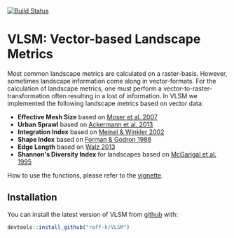 
<!-- README.md is generated from README.Rmd. Please edit that file -->
[![Build Status](https://api.travis-ci.org/raff-k/VLSM.svg?branch=master)](https://travis-ci.org/raff-k/VLSM)

VLSM: Vector-based Landscape Metrics
====================================

Most common landscape metrics are calculated on a raster-basis. However, sometimes landscape information come along in vector-formats. For the calculation of landscape metrics, one must perform a vector-to-raster-transformation often resulting in a lost of information. In VLSM we implemented the following landscape metrics based on vector data:

-   **Effective Mesh Size** based on [Moser et al. 2007](https://doi.org/10.1007/s10980-006-9023-0)
-   **Urban Sprawl** based on [Ackermann et al. 2013](https://www.schulthess.com/buchshop/detail/ISBN-9783784340326/Ackermann-Werne-Schweiger-Manue-Sukopp-Ulrich-fuer-Naturschutz-BfN-Bundesam-Editor/Indikatoren-zur-biologischen-Vielfalt?bpmbutton211549=1&bpmtoken=)
-   **Integration Index** based on [Meinel & Winkler 2002](https://www2.ioer.de/recherche/pdf/2002_meinel_earsel.pdf)
-   **Shape Index** based on [Forman & Godron 1986](https://link.springer.com/journal/10980)
-   **Edge Length** based on [Walz 2013](http://rosdok.uni-rostock.de/file/rosdok_disshab_0000000980/rosdok_derivate_0000005089/Habilitationsschrift_Walz_2013.pdf)
-   **Shannon's Diversity Index** for landscapes based on [McGarigal et al. 1995](https://www.fs.usda.gov/treesearch/pubs/3064)

How to use the functions, please refer to the [vignette]().

Installation
------------

You can install the latest version of VLSM from [github](https://github.com/raff-k/VLSM) with:

``` r
devtools::install_github("raff-k/VLSM")
```
